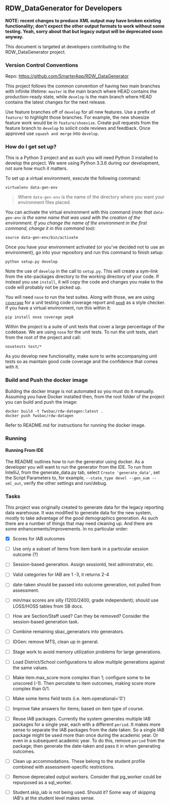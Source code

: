 ## RDW_DataGenerator for Developers

**NOTE: recent changes to produce XML output may have broken existing functionality; don't expect the other output 
formats to work without some testing. Yeah, sorry about that but legacy output will be deprecated soon anyway.**

This document is targeted at developers contributing to the RDW_DataGenerator project.


### Version Control Conventions
Repo: https://github.com/SmarterApp/RDW_DataGenerator

This project follows the common convention of having two main branches with infinite lifetime: `master` is the main
branch where HEAD contains the production-ready state, while `develop` is the main branch where HEAD contains the 
latest changes for the next release.
 
Use feature branches off of `develop` for all new features. Use a prefix of `feature/` to highlight those branches.
For example, the new shoesize feature work would be in `feature/shoesize`. Create pull requests from the feature
branch to `develop` to solicit code reviews and feedback. Once approved use `squash and merge` into `develop`.


### How do I get set up?
This is a Python 3 project and as such you will need Python 3 installed to develop the project.
We were using Python 3.3.6 during our development, not sure how much it matters.

To set up a virtual environment, execute the following command:

    virtualenv data-gen-env

> Where `data-gen-env` is the name of the directory where you want your environment files placed. 

You can activate the virtual environment with this command (_note that `data-gen-env` is the same name that was used 
with the creation of the environment. If you change the name of the environment in the first command, change it in 
this command too_):

    source data-gen-env/bin/activate

Once you have your environment activated (or you've decided not to use an environment), go into your repository and run
this command to finish setup:

    python setup.py develop

Note the use of `develop` in the call to `setup.py`. This will create a sym-link from the site-packages directory to the
working directory of your code. If instead you use `install`, it will copy the code and changes you make to the code
will probably not be picked up.

You will need `nose` to run the test suites. Along with those, we are using
[`coverage`](http://nedbatchelder.com/code/coverage/) for a unit testing code coverage report and
[`pep8`](http://pep8.readthedocs.org/en/latest/) as a style checker. If you have a virtual environment, run this within
it:

    pip install nose coverage pep8

Within the project is a suite of unit tests that cover a large percentage of the codebase. We are using `nose` for the
unit tests. To run the unit tests, start from the root of the project and call:

    nosetests test/*

As you develop new functionality, make sure to write accompanying unit tests so as maintain good code coverage and the
confidence that comes with it.


### Build and Push the docker image
Building the docker image is not automated so you must do it manually. Assuming you have Docker installed then, 
from the root folder of the project you can build and push the image:

    docker build -t fwsbac/rdw-datagen:latest .
    docker push fwsbac/rdw-datagen

Refer to README.md for instructions for running the docker image.


### Running

#### Running From IDE
The README outlines how to run the generator using docker. As a developer you will want to run the generator from
the IDE. To run from IntelliJ, from the generate_data.py tab, select `Create 'generate_data'`, set the Script 
Parameters to, for example, `--state_type devel --gen_sum --xml_out`, verify the other settings and run/debug.


### Tasks
This project was originally created to generate data for the legacy reporting data warehouse. It was modified to 
generate data for the new system, mostly to take advantage of the good demographics generation. As such there are a 
number of things that may need cleaning up. And there are some enhancements/improvements. In no particular order:

 - [x] Scores for IAB outcomes
 - [ ] Use only a subset of items from item bank in a particular session outcome (?)
 - [ ] Session-based generation. Assign sessionId, test adminstrator, etc.
 - [ ] Valid categories for IAB are 1 -3, it returns 2-4
 - [ ] date-taken should be passed into outcome generation, not pulled from assessment.
 - [ ] min/max scores are silly (1200/2400, grade independent); should use LOSS/HOSS tables from SB docs. 
 - [ ] How are Section/Staff used? Can they be removed? Consider the session-based generation task.
 - [ ] Combine remaining sbac_generators into generators.
 - [ ] IDGen: remove MTS, clean up in general.
 - [ ] Stage work to avoid memory utilization problems for large generations.
 - [ ] Load District/School configurations to allow multiple generations against the same values.
 - [ ] Make item.max_score more complex than 1; configure some to be unscored (-1). Then percolate to item outcomes,
making score more complex than 0/1.
 - [ ] Make some items field tests (i.e. item.operational='0')
 - [ ] Improve fake answers for items; based on item type of course.
 - [ ] Reuse IAB packages. Currently the system generates multiple IAB packages for a single year, each with a 
 different `period`. It makes more sense to separate the IAB packages from the date taken. So a single IAB package
 might be used more than once during the academic year. Or even in a subsequent academic year. To do this, remove
 `period` from the package; then generate the date-taken and pass it in when generating outcomes.
 - [ ] Clean up accommodations. These belong to the student profile combined with assessment-specific restrictions.
 - [ ] Remove deprecated output workers. Consider that pg_worker could be repurposed as a sql_worker.
 - [ ] Student.skip_iab is not being used. Should it? Some way of skipping IAB's at the student level makes sense.
 
